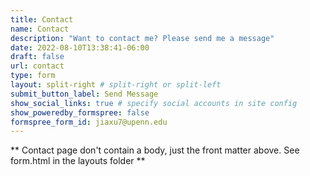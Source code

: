 ```yaml
---
title: Contact
name: Contact
description: "Want to contact me? Please send me a message"
date: 2022-08-10T13:38:41-06:00
draft: false
url: contact
type: form
layout: split-right # split-right or split-left
submit_button_label: Send Message
show_social_links: true # specify social accounts in site config
show_poweredby_formspree: false
formspree_form_id: jiaxu7@upenn.edu
---
```


** Contact page don't contain a body, just the front matter above.
See form.html in the layouts folder **
